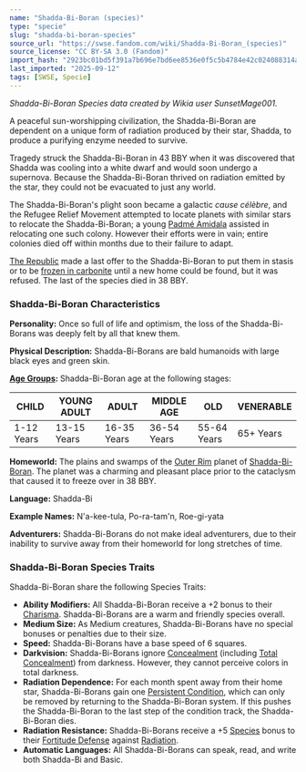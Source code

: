 ```yaml
---
name: "Shadda-Bi-Boran (species)"
type: "specie"
slug: "shadda-bi-boran-species"
source_url: "https://swse.fandom.com/wiki/Shadda-Bi-Boran_(species)"
source_license: "CC BY-SA 3.0 (Fandom)"
import_hash: "2923bc01bd5f391a7b696e7bd6ee8536e0f5c5b4784e42c024088314a584917e"
last_imported: "2025-09-12"
tags: [SWSE, Specie]
---
```

*Shadda-Bi-Boran Species data created by Wikia user SunsetMage001.*

A peaceful sun-worshipping civilization, the Shadda-Bi-Boran are dependent on a unique form of radiation produced by their star, Shadda, to produce a purifying enzyme needed to survive.

Tragedy struck the Shadda-Bi-Boran in 43 BBY when it was discovered that Shadda was cooling into a white dwarf and would soon undergo a supernova. Because the Shadda-Bi-Boran thrived on radiation emitted by the star, they could not be evacuated to just any world.

The Shadda-Bi-Boran's plight soon became a galactic *cause célèbre*, and the Refugee Relief Movement attempted to locate planets with similar stars to relocate the Shadda-Bi-Boran; a young [Padmé Amidala](https://swse.fandom.com/wiki/Padmé_Amidala) assisted in relocating one such colony. However their efforts were in vain; entire colonies died off within months due to their failure to adapt.

[The Republic](https://swse.fandom.com/wiki/The_Galactic_Republic) made a last offer to the Shadda-Bi-Boran to put them in stasis or to be [frozen in carbonite](https://swse.fandom.com/wiki/Carbonite_Freezing_Chamber) until a new home could be found, but it was refused. The last of the species died in 38 BBY.

### Shadda-Bi-Boran Characteristics
**Personality:** Once so full of life and optimism, the loss of the Shadda-Bi-Borans was deeply felt by all that knew them.

**Physical Description:** Shadda-Bi-Borans are bald humanoids with large black eyes and green skin.

**[Age Groups](https://swse.fandom.com/wiki/Age_Groups):** Shadda-Bi-Boran age at the following stages:

| CHILD | YOUNG ADULT | ADULT | MIDDLE AGE | OLD | VENERABLE |
| --- | --- | --- | --- | --- | --- |
| 1-12 Years | 13-15 Years | 16-35 Years | 36-54 Years | 55-64 Years | 65+ Years |

**Homeworld:** The plains and swamps of the [Outer Rim](https://swse.fandom.com/wiki/Outer_Rim) planet of [Shadda-Bi-Boran](https://swse.fandom.com/wiki/Shadda-Bi-Boran). The planet was a charming and pleasant place prior to the cataclysm that caused it to freeze over in 38 BBY.

**Language:** Shadda-Bi

**Example Names:** N'a-kee-tula, Po-ra-tam'n, Roe-gi-yata

**Adventurers:** Shadda-Bi-Borans do not make ideal adventurers, due to their inability to survive away from their homeworld for long stretches of time. 
### Shadda-Bi-Boran Species Traits
Shadda-Bi-Boran share the following Species Traits:

- **Ability Modifiers:** All Shadda-Bi-Boran receive a +2 bonus to their [Charisma](https://swse.fandom.com/wiki/Charisma). Shadda-Bi-Borans are a warm and friendly species overall.
- **Medium Size:** As Medium creatures, Shadda-Bi-Borans have no special bonuses or penalties due to their size.
- **Speed:** Shadda-Bi-Borans have a base speed of 6 squares.
- **Darkvision:** Shadda-Bi-Borans ignore [Concealment](https://swse.fandom.com/wiki/Concealment) (including [Total Concealment](https://swse.fandom.com/wiki/Total_Concealment)) from darkness. However, they cannot perceive colors in total darkness.
- **Radiation Dependence:** For each month spent away from their home star, Shadda-Bi-Borans gain one [Persistent Condition](https://swse.fandom.com/wiki/Persistent_Condition), which can only be removed by returning to the Shadda-Bi-Boran system. If this pushes the Shadda-Bi-Boran to the last step of the condition track, the Shadda-Bi-Boran dies.
- **Radiation Resistance:** Shadda-Bi-Borans receive a +5 [Species](https://swse.fandom.com/wiki/Species) bonus to their [Fortitude Defense](https://swse.fandom.com/wiki/Fortitude_Defense) against [Radiation](https://swse.fandom.com/wiki/Radiation).
- **Automatic Languages:** All Shadda-Bi-Borans can speak, read, and write both Shadda-Bi and Basic.